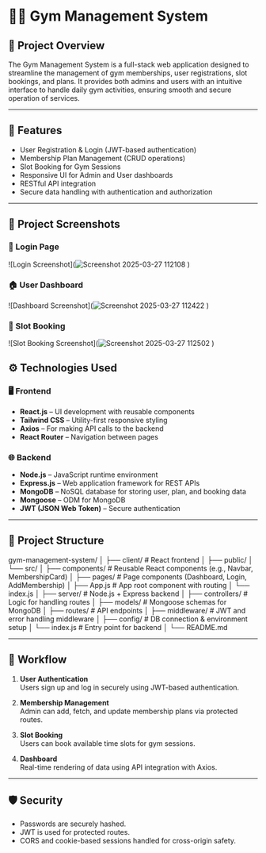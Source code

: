 # 🏋️‍♂️ Gym Management System

## 📌 Project Overview

The Gym Management System is a full-stack web application designed to streamline the management of gym memberships, user registrations, slot bookings, and plans. It provides both admins and users with an intuitive interface to handle daily gym activities, ensuring smooth and secure operation of services.

---

## 🚀 Features

- User Registration & Login (JWT-based authentication)
- Membership Plan Management (CRUD operations)
- Slot Booking for Gym Sessions
- Responsive UI for Admin and User dashboards
- RESTful API integration
- Secure data handling with authentication and authorization

---

## 📸 Project Screenshots

### 🔐 Login Page
![Login Screenshot](![Screenshot 2025-03-27 112108](https://github.com/user-attachments/assets/d5a729a4-205c-4ed4-9e09-b4ae6977c33b)
)

### 🏠 User Dashboard
![Dashboard Screenshot](![Screenshot 2025-03-27 112422](https://github.com/user-attachments/assets/2d8b859e-9a51-436b-814f-a3006ac50e21)
)

### 📅 Slot Booking
![Slot Booking Screenshot](![Screenshot 2025-03-27 112502](https://github.com/user-attachments/assets/48093650-bc79-4228-90a5-311b2005b4f7)
)


## ⚙️ Technologies Used

### 🖥️ Frontend
- **React.js** – UI development with reusable components
- **Tailwind CSS** – Utility-first responsive styling
- **Axios** – For making API calls to the backend
- **React Router** – Navigation between pages

### 🌐 Backend
- **Node.js** – JavaScript runtime environment
- **Express.js** – Web application framework for REST APIs
- **MongoDB** – NoSQL database for storing user, plan, and booking data
- **Mongoose** – ODM for MongoDB
- **JWT (JSON Web Token)** – Secure authentication

---

## 📂 Project Structure
gym-management-system/
│
├── client/ # React frontend
│ ├── public/
│ └── src/
│ ├── components/ # Reusable React components (e.g., Navbar, MembershipCard)
│ ├── pages/ # Page components (Dashboard, Login, AddMembership)
│ ├── App.js # App root component with routing
│ └── index.js
│
├── server/ # Node.js + Express backend
│ ├── controllers/ # Logic for handling routes
│ ├── models/ # Mongoose schemas for MongoDB
│ ├── routes/ # API endpoints
│ ├── middleware/ # JWT and error handling middleware
│ ├── config/ # DB connection & environment setup
│ └── index.js # Entry point for backend
│
└── README.md


---

## 🔄 Workflow

1. **User Authentication**  
   Users sign up and log in securely using JWT-based authentication.

2. **Membership Management**  
   Admin can add, fetch, and update membership plans via protected routes.

3. **Slot Booking**  
   Users can book available time slots for gym sessions.

4. **Dashboard**  
   Real-time rendering of data using API integration with Axios.

---

## 🛡️ Security

- Passwords are securely hashed.
- JWT is used for protected routes.
- CORS and cookie-based sessions handled for cross-origin safety.


